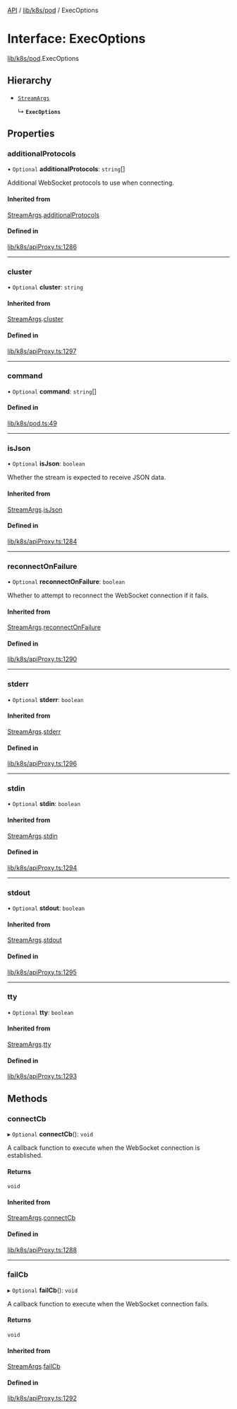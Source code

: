 [API](../API.md) / [lib/k8s/pod](../modules/lib_k8s_pod.md) / ExecOptions

# Interface: ExecOptions

[lib/k8s/pod](../modules/lib_k8s_pod.md).ExecOptions

## Hierarchy

- [`StreamArgs`](lib_k8s_apiProxy.StreamArgs.md)

  ↳ **`ExecOptions`**

## Properties

### additionalProtocols

• `Optional` **additionalProtocols**: `string`[]

Additional WebSocket protocols to use when connecting.

#### Inherited from

[StreamArgs](lib_k8s_apiProxy.StreamArgs.md).[additionalProtocols](lib_k8s_apiProxy.StreamArgs.md#additionalprotocols)

#### Defined in

[lib/k8s/apiProxy.ts:1286](https://github.com/headlamp-k8s/headlamp/blob/072d2509b/frontend/src/lib/k8s/apiProxy.ts#L1286)

___

### cluster

• `Optional` **cluster**: `string`

#### Inherited from

[StreamArgs](lib_k8s_apiProxy.StreamArgs.md).[cluster](lib_k8s_apiProxy.StreamArgs.md#cluster)

#### Defined in

[lib/k8s/apiProxy.ts:1297](https://github.com/headlamp-k8s/headlamp/blob/072d2509b/frontend/src/lib/k8s/apiProxy.ts#L1297)

___

### command

• `Optional` **command**: `string`[]

#### Defined in

[lib/k8s/pod.ts:49](https://github.com/headlamp-k8s/headlamp/blob/072d2509b/frontend/src/lib/k8s/pod.ts#L49)

___

### isJson

• `Optional` **isJson**: `boolean`

Whether the stream is expected to receive JSON data.

#### Inherited from

[StreamArgs](lib_k8s_apiProxy.StreamArgs.md).[isJson](lib_k8s_apiProxy.StreamArgs.md#isjson)

#### Defined in

[lib/k8s/apiProxy.ts:1284](https://github.com/headlamp-k8s/headlamp/blob/072d2509b/frontend/src/lib/k8s/apiProxy.ts#L1284)

___

### reconnectOnFailure

• `Optional` **reconnectOnFailure**: `boolean`

Whether to attempt to reconnect the WebSocket connection if it fails.

#### Inherited from

[StreamArgs](lib_k8s_apiProxy.StreamArgs.md).[reconnectOnFailure](lib_k8s_apiProxy.StreamArgs.md#reconnectonfailure)

#### Defined in

[lib/k8s/apiProxy.ts:1290](https://github.com/headlamp-k8s/headlamp/blob/072d2509b/frontend/src/lib/k8s/apiProxy.ts#L1290)

___

### stderr

• `Optional` **stderr**: `boolean`

#### Inherited from

[StreamArgs](lib_k8s_apiProxy.StreamArgs.md).[stderr](lib_k8s_apiProxy.StreamArgs.md#stderr)

#### Defined in

[lib/k8s/apiProxy.ts:1296](https://github.com/headlamp-k8s/headlamp/blob/072d2509b/frontend/src/lib/k8s/apiProxy.ts#L1296)

___

### stdin

• `Optional` **stdin**: `boolean`

#### Inherited from

[StreamArgs](lib_k8s_apiProxy.StreamArgs.md).[stdin](lib_k8s_apiProxy.StreamArgs.md#stdin)

#### Defined in

[lib/k8s/apiProxy.ts:1294](https://github.com/headlamp-k8s/headlamp/blob/072d2509b/frontend/src/lib/k8s/apiProxy.ts#L1294)

___

### stdout

• `Optional` **stdout**: `boolean`

#### Inherited from

[StreamArgs](lib_k8s_apiProxy.StreamArgs.md).[stdout](lib_k8s_apiProxy.StreamArgs.md#stdout)

#### Defined in

[lib/k8s/apiProxy.ts:1295](https://github.com/headlamp-k8s/headlamp/blob/072d2509b/frontend/src/lib/k8s/apiProxy.ts#L1295)

___

### tty

• `Optional` **tty**: `boolean`

#### Inherited from

[StreamArgs](lib_k8s_apiProxy.StreamArgs.md).[tty](lib_k8s_apiProxy.StreamArgs.md#tty)

#### Defined in

[lib/k8s/apiProxy.ts:1293](https://github.com/headlamp-k8s/headlamp/blob/072d2509b/frontend/src/lib/k8s/apiProxy.ts#L1293)

## Methods

### connectCb

▸ `Optional` **connectCb**(): `void`

A callback function to execute when the WebSocket connection is established.

#### Returns

`void`

#### Inherited from

[StreamArgs](lib_k8s_apiProxy.StreamArgs.md).[connectCb](lib_k8s_apiProxy.StreamArgs.md#connectcb)

#### Defined in

[lib/k8s/apiProxy.ts:1288](https://github.com/headlamp-k8s/headlamp/blob/072d2509b/frontend/src/lib/k8s/apiProxy.ts#L1288)

___

### failCb

▸ `Optional` **failCb**(): `void`

A callback function to execute when the WebSocket connection fails.

#### Returns

`void`

#### Inherited from

[StreamArgs](lib_k8s_apiProxy.StreamArgs.md).[failCb](lib_k8s_apiProxy.StreamArgs.md#failcb)

#### Defined in

[lib/k8s/apiProxy.ts:1292](https://github.com/headlamp-k8s/headlamp/blob/072d2509b/frontend/src/lib/k8s/apiProxy.ts#L1292)
